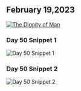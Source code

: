 ## February 19,2023

[![The Dignity of Man](https://raw.githubusercontent.com/linusjf/CIAY/main/February/jpgs/Day050.jpg)](https://youtu.be/n-4HHoEk-1Y "The Dignity of Man")

### Day 50 Snippet 1

![Day 50 Snippet 1](https://raw.githubusercontent.com/linusjf/CIAY/refs/heads/main/February/jpgs/Day50Snippet1.jpg)

### Day 50 Snippet 2

![Day 50 Snippet 2](https://raw.githubusercontent.com/linusjf/CIAY/refs/heads/main/February/jpgs/Day50Snippet2.jpg)
